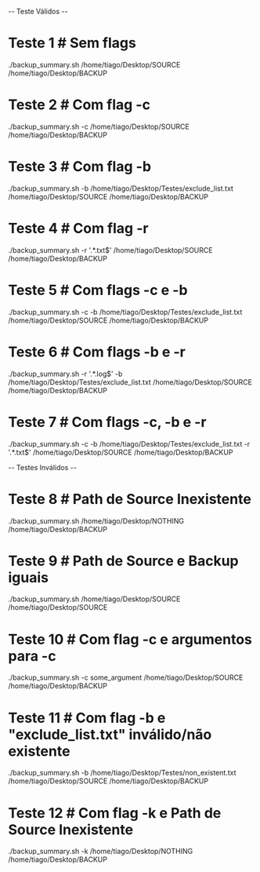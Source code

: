 -- Teste Válidos --
# Teste 1 # Sem flags
./backup_summary.sh /home/tiago/Desktop/SOURCE /home/tiago/Desktop/BACKUP

# Teste 2 # Com flag -c
./backup_summary.sh -c /home/tiago/Desktop/SOURCE /home/tiago/Desktop/BACKUP

# Teste 3 # Com flag -b
./backup_summary.sh -b /home/tiago/Desktop/Testes/exclude_list.txt /home/tiago/Desktop/SOURCE /home/tiago/Desktop/BACKUP

# Teste 4 # Com flag -r
./backup_summary.sh -r '.*\.txt$' /home/tiago/Desktop/SOURCE /home/tiago/Desktop/BACKUP

# Teste 5 # Com flags -c e -b
./backup_summary.sh -c -b /home/tiago/Desktop/Testes/exclude_list.txt /home/tiago/Desktop/SOURCE /home/tiago/Desktop/BACKUP

# Teste 6 # Com flags -b e -r
./backup_summary.sh -r '.*\.log$' -b /home/tiago/Desktop/Testes/exclude_list.txt /home/tiago/Desktop/SOURCE /home/tiago/Desktop/BACKUP

# Teste 7 # Com flags -c, -b e -r
./backup_summary.sh -c -b /home/tiago/Desktop/Testes/exclude_list.txt -r '.*\.txt$' /home/tiago/Desktop/SOURCE /home/tiago/Desktop/BACKUP

-- Testes Inválidos --
# Teste 8 # Path de Source Inexistente
./backup_summary.sh /home/tiago/Desktop/NOTHING /home/tiago/Desktop/BACKUP

# Teste 9 # Path de Source e Backup iguais
./backup_summary.sh /home/tiago/Desktop/SOURCE /home/tiago/Desktop/SOURCE

# Teste 10 # Com flag -c e argumentos para -c
./backup_summary.sh -c some_argument /home/tiago/Desktop/SOURCE /home/tiago/Desktop/BACKUP

# Teste 11 # Com flag -b e "exclude_list.txt" inválido/não existente
./backup_summary.sh -b /home/tiago/Desktop/Testes/non_existent.txt /home/tiago/Desktop/SOURCE /home/tiago/Desktop/BACKUP

# Teste 12 # Com flag -k e Path de Source Inexistente
./backup_summary.sh -k /home/tiago/Desktop/NOTHING /home/tiago/Desktop/BACKUP
